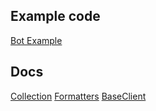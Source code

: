 ## Example code

[Bot Example](https://github.com/Sempai-07/Eco-bot-tg)

## Docs

[Collection](https://telegram-ts-collection.surge.sh/)
[Formatters](https://telegram-ts-formatters.surge.sh/)
[BaseClient](https://github.com/Sempai-07/Telegramsjs/blob/main/documentation.md)